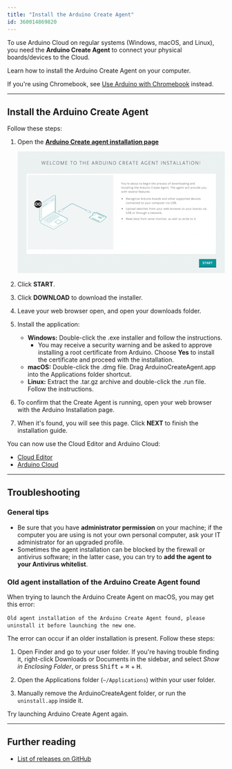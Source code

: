 ```yaml
---
title: "Install the Arduino Create Agent"
id: 360014869820
---
```

To use Arduino Cloud on regular systems (Windows, macOS, and Linux), you need the **Arduino Create Agent** to connect your physical boards/devices to the Cloud.

Learn how to install the Arduino Create Agent on your computer.

If you're using Chromebook, see [Use Arduino with Chromebook](https://support.arduino.cc/hc/en-us/articles/360016495639-Use-Arduino-with-Chromebook) instead.

---

## Install the Arduino Create Agent

Follow these steps:

1. Open the **[Arduino Create agent installation page](https://create.arduino.cc/getting-started/plugin/welcome)**

   ![Arduino Create agent installation page](img/create-agent-install-start_600px.png)

1. Click **START**.

1. Click **DOWNLOAD** to download the installer.

1. Leave your web browser open, and open your downloads folder.

1. Install the application:

   * **Windows:** Double-click the .exe installer and follow the instructions.
     * You may receive a security warning and be asked to approve installing a root certificate from Arduino. Choose **Yes** to install the certificate and proceed with the installation.
   * **macOS:** Double-click the .dmg file. Drag ArduinoCreateAgent.app into the Applications folder shortcut.
   * **Linux:** Extract the .tar.gz archive and double-click the .run file. Follow the instructions.

1. To confirm that the Create Agent is running, open your web browser with the Arduino Installation page.

1. When it's found, you will see this page. Click **NEXT** to finish the installation guide.

You can now use the Cloud Editor and Arduino Cloud:

* [Cloud Editor](https://support.arduino.cc/hc/en-us/articles/13809101080732-Open-the-Cloud-Editor)
* [Arduino Cloud](https://app.arduino.cc/)

---

## Troubleshooting

### General tips

* Be sure that you have **administrator permission** on your machine; if the computer you are using is not your own personal computer, ask your IT administrator for an upgraded profile.
* Sometimes the agent installation can be blocked by the firewall or antivirus software; in the latter case, you can try to **add the agent to your Antivirus whitelist**.

### Old agent installation of the Arduino Create Agent found

When trying to launch the Arduino Create Agent on macOS, you may get this error:

`Old agent installation of the Arduino Create Agent found, please uninstall it before launching the new one`.

The error can occur if an older installation is present. Follow these steps:

1. Open Finder and go to your user folder. If you're having trouble finding it, right-click Downloads or Documents in the sidebar, and select _Show in Enclosing Folder_, or press <kbd>Shift</kbd> + <kbd>⌘</kbd> + <kbd>H</kbd>.

2. Open the Applications folder (`~/Applications`) within your user folder.

3. Manually remove the ArduinoCreateAgent folder, or run the `uninstall.app` inside it.

Try launching Arduino Create Agent again.

---

## Further reading

* [List of releases on GitHub](https://github.com/arduino/arduino-create-agent/releases)

<p style="display:none;">
  Tags: como instalo la aplicacion
</p>
